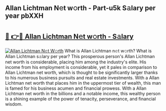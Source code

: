 ## Allan Lichtman N𝚎t w𝚘rth - Part-u5k S𝚊lary per year pbXXH

# <h2><a href="http://gc30pu.nevu.top/?p=Allan+Lichtman">🔗 👉🔴 Allan Lichtman N𝚎t w𝚘rth - S𝚊lary</a></h2>

[![Allan Lichtman N𝚎t W𝚘rth](https://i.imgur.com/Oavwk0R.jpeg)](http://gc30pu.nevu.top/?p=Allan+Lichtman)
What is Allan Lichtman n𝚎t w𝚘rth? What is Allan Lichtman s𝚊lary per year?
This prosperous person's Allan Lichtman net worth is considerable, placing him among the industry's elite. His income from his employment is considerable, yet it pales in comparison to Allan Lichtman net worth, which is thought to be significantly larger thanks to his numerous business pursuits and real estate investments. With a Allan Lichtman net worth that places him in the uppermost tier of wealth, this man is famed for his business acumen and financial prowess. With a Allan Lichtman net worth in the billions and a notable income, this wealthy person is a shining example of the power of tenacity, perseverance, and financial wisdom.
